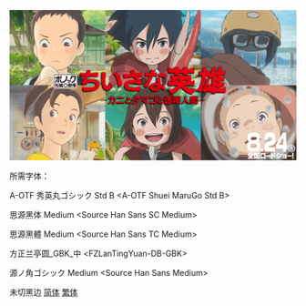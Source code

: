 ![](poster.png)



所需字体：

A-OTF 秀英丸ゴシック Std B \<A-OTF Shuei MaruGo Std B\>

思源黑体 Medium \<Source Han Sans SC Medium\>

思源黑體 Medium \<Source Han Sans TC Medium\>

方正兰亭圆\_GBK\_中 \<FZLanTingYuan-DB-GBK\>

源ノ角ゴシック Medium \<Source Han Sans Medium\>

未切黑边  [简体](https://raw.githubusercontent.com/SweetSub/SweetSub/master/Archive/Modest%20Heroes/%5BSweetSub%5D%20Modest%20Heroes%20%5B1920x1080%5D.chs.ass)  [繁体](https://raw.githubusercontent.com/SweetSub/SweetSub/master/Archive/Modest%20Heroes/%5BSweetSub%5D%20Modest%20Heroes%20%5B1920x1080%5D.cht.ass)
